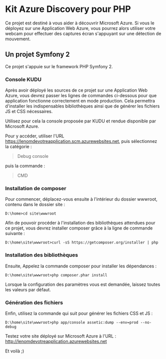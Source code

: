 # Kit Azure Discovery pour PHP

Ce projet est destiné à vous aider à découvrir Microsoft Azure. Si vous le 
déployez sur une Application Web Azure, vous pourrez alors utiliser votre 
webcam pour effectuer des captures écran s'appuyant sur une détection de 
mouvement.

## Un projet Symfony 2

Ce projet s'appuie sur le framework PHP Symfony 2.

### Console KUDU

Après avoir déployé les sources de ce projet sur une Application Web Azure,
vous devrez passer les lignes de commandes ci-dessous pour que application
fonctionne correctement en mode production. Cela permettra d'installer les 
indispensables bibliothèques ainsi que de générer les fichiers JS et CSS 
nécessaires.

Utilisez pour cela la console proposée par KUDU et rendue disponible par 
Microsoft Azure. 

Pour y accéder, utiliser l'URL https://lenomdevotreapplication.scm.azurewebsites.net, 
puis sélectionnez la catégorie :

> Debug console 

puis la commande :

> CMD

### Installation de composer

Pour commencer, déplacez-vous ensuite à l'intérieur du dossier wwwroot, contenu dans le dossier
site :

```
D:\home>cd site\wwwroot
```

Afin de pouvoir procéder à l'installation des bibliothèques attendues pour 
ce projet, vous devrez installer composer grâce à la ligne de commande suivante :

```
D:\home\site\wwwroot>curl -sS https://getcomposer.org/installer | php
```

### Installation des bibliothèques

Ensuite, Appelez la commande composer pour installer les dépendances :

```
D:\home\site\wwwroot>php composer.phar install
```

Lorsque la configuration des paramètres vous est demandée, laissez toutes les valeurs
par défaut.

### Génération des fichiers

Enfin, utilisez la commande qui suit pour générer les fichiers CSS et JS :

```
D:\home\site\wwwroot>php app/console assetic:dump --env=prod --no-debug
```

Testez votre site déployé sur Microsoft Azure à l'URL : http://lenomdevotreapplication.azurewebsites.net

Et voilà ;)
